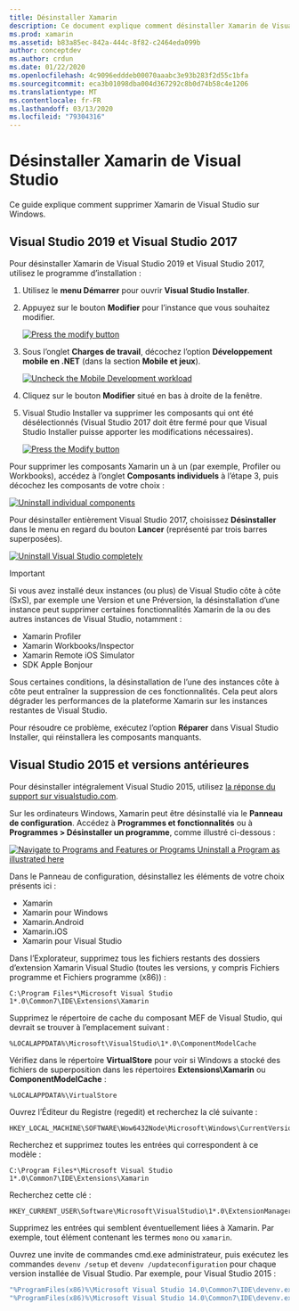 ```yaml
---
title: Désinstaller Xamarin
description: Ce document explique comment désinstaller Xamarin de Visual Studio sur Windows.
ms.prod: xamarin
ms.assetid: b83a85ec-842a-444c-8f82-c2464eda099b
author: conceptdev
ms.author: crdun
ms.date: 01/22/2020
ms.openlocfilehash: 4c9096edddeb00070aaabc3e93b283f2d55c1bfa
ms.sourcegitcommit: eca3b01098dba004d367292c8b0d74b58c4e1206
ms.translationtype: MT
ms.contentlocale: fr-FR
ms.lasthandoff: 03/13/2020
ms.locfileid: "79304316"
---
```

# <a name="uninstall-xamarin-from-visual-studio"></a>Désinstaller Xamarin de Visual Studio

Ce guide explique comment supprimer Xamarin de Visual Studio sur Windows.

<a name="uninstallvs2017" />

## <a name="visual-studio-2019-and-visual-studio-2017"></a>Visual Studio 2019 et Visual Studio 2017

Pour désinstaller Xamarin de Visual Studio 2019 et Visual Studio 2017, utilisez le programme d’installation :

1. Utilisez le **menu Démarrer** pour ouvrir **Visual Studio Installer**.

2. Appuyez sur le bouton **Modifier** pour l’instance que vous souhaitez modifier.

    [![](uninstalling-xamarin-images/vs2017-02-sml.png "Press the modify button")](uninstalling-xamarin-images/vs2017-02.png#lightbox)

3. Sous l’onglet **Charges de travail**, décochez l’option  **Développement mobile en .NET** (dans la section **Mobile et jeux**).

    [![](uninstalling-xamarin-images/vs2017-03-sml.png "Uncheck the Mobile Development workload")](uninstalling-xamarin-images/vs2017-03.png#lightbox)

4. Cliquez sur le bouton **Modifier** situé en bas à droite de la fenêtre.

5. Visual Studio Installer va supprimer les composants qui ont été désélectionnés (Visual Studio 2017 doit être fermé pour que Visual Studio Installer puisse apporter les modifications nécessaires).

    [![](uninstalling-xamarin-images/vs2017-04-sml.png "Press the Modify button")](uninstalling-xamarin-images/vs2017-04.png#lightbox)

Pour supprimer les composants Xamarin un à un (par exemple, Profiler ou Workbooks), accédez à l’onglet **Composants individuels** à l’étape 3, puis décochez les composants de votre choix :

[![](uninstalling-xamarin-images/vs2017-components-sml.png "Uninstall individual components")](uninstalling-xamarin-images/vs2017-components.png#lightbox)

Pour désinstaller entièrement Visual Studio 2017, choisissez **Désinstaller** dans le menu en regard du bouton **Lancer** (représenté par trois barres superposées).

[![](uninstalling-xamarin-images/vs2017-uninstall-sml.png "Uninstall Visual Studio completely")](uninstalling-xamarin-images/vs2017-uninstall.png#lightbox)

> [!IMPORTANT]
> Si vous avez installé deux instances (ou plus) de Visual Studio côte à côte (SxS), par exemple une Version et une Préversion, la désinstallation d’une instance peut supprimer certaines fonctionnalités Xamarin de la ou des autres instances de Visual Studio, notamment :
>
> - Xamarin Profiler
> - Xamarin Workbooks/Inspector
> - Xamarin Remote iOS Simulator
> - SDK Apple Bonjour
>
> Sous certaines conditions, la désinstallation de l’une des instances côte à côte peut entraîner la suppression de ces fonctionnalités. Cela peut alors dégrader les performances de la plateforme Xamarin sur les instances restantes de Visual Studio.
>
>Pour résoudre ce problème, exécutez l’option **Réparer** dans Visual Studio Installer, qui réinstallera les composants manquants.

<a name="uninstallvs2015"></a>

## <a name="visual-studio-2015-and-earlier"></a>Visual Studio 2015 et versions antérieures

Pour désinstaller intégralement Visual Studio 2015, utilisez [la réponse du support sur visualstudio.com](https://visualstudio.microsoft.com/vs/support/vs2015/uninstall-visual-studio-2015/).

Sur les ordinateurs Windows, Xamarin peut être désinstallé via le **Panneau de configuration**. Accédez à **Programmes et fonctionnalités** ou à **Programmes > Désinstaller un programme**, comme illustré ci-dessous :

 [![](uninstalling-xamarin-images/image3.png "Navigate to Programs and Features or Programs  Uninstall a Program as illustrated here")](uninstalling-xamarin-images/image3.png#lightbox)

Dans le Panneau de configuration, désinstallez les éléments de votre choix présents ici :

- Xamarin
- Xamarin pour Windows
- Xamarin.Android
- Xamarin.iOS
- Xamarin pour Visual Studio

Dans l’Explorateur, supprimez tous les fichiers restants des dossiers d’extension Xamarin Visual Studio (toutes les versions, y compris Fichiers programme et Fichiers programme (x86)) :

```
C:\Program Files*\Microsoft Visual Studio 1*.0\Common7\IDE\Extensions\Xamarin
```

Supprimez le répertoire de cache du composant MEF de Visual Studio, qui devrait se trouver à l’emplacement suivant :

```
%LOCALAPPDATA%\Microsoft\VisualStudio\1*.0\ComponentModelCache
```

Vérifiez dans le répertoire **VirtualStore** pour voir si Windows a stocké des fichiers de superposition dans les répertoires **Extensions\Xamarin** ou **ComponentModelCache** :

```
%LOCALAPPDATA%\VirtualStore
```

Ouvrez l’Éditeur du Registre (regedit) et recherchez la clé suivante :

```
HKEY_LOCAL_MACHINE\SOFTWARE\Wow6432Node\Microsoft\Windows\CurrentVersion\SharedDlls
```

Recherchez et supprimez toutes les entrées qui correspondent à ce modèle :

```
C:\Program Files*\Microsoft Visual Studio 1*.0\Common7\IDE\Extensions\Xamarin
```

Recherchez cette clé :

```
HKEY_CURRENT_USER\Software\Microsoft\VisualStudio\1*.0\ExtensionManager\PendingDeletions
```

Supprimez les entrées qui semblent éventuellement liées à Xamarin. Par exemple, tout élément contenant les termes `mono` ou `xamarin`.

Ouvrez une invite de commandes cmd.exe administrateur, puis exécutez les commandes `devenv /setup` et `devenv /updateconfiguration` pour chaque version installée de Visual Studio. Par exemple, pour Visual Studio 2015 :

```cmd
"%ProgramFiles(x86)%\Microsoft Visual Studio 14.0\Common7\IDE\devenv.exe" /setup
"%ProgramFiles(x86)%\Microsoft Visual Studio 14.0\Common7\IDE\devenv.exe" /updateconfiguration
```
